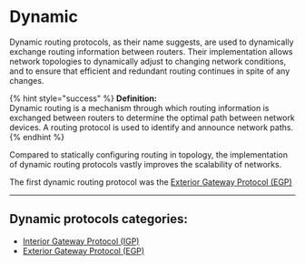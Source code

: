 # Dynamic

Dynamic routing protocols, as their name suggests, are used to dynamically exchange routing information between routers. Their implementation allows network topologies to dynamically adjust to changing network conditions, and to ensure that efficient and redundant routing continues in spite of any changes.

{% hint style="success" %}
**Definition:**\
Dynamic routing is a mechanism through which routing information is exchanged between routers to determine the optimal path between network devices. A routing protocol is used to identify and announce network paths.
{% endhint %}

Compared to statically configuring routing in topology, the implementation of dynamic routing protocols vastly improves the scalability of networks.

The first dynamic routing protocol was the [Exterior Gateway Protocol (EGP)](egp/)

***

## Dynamic protocols categories:

* [Interior Gateway Protocol (IGP)](igp/)
* [Exterior Gateway Protocol (EGP)](egp/)



